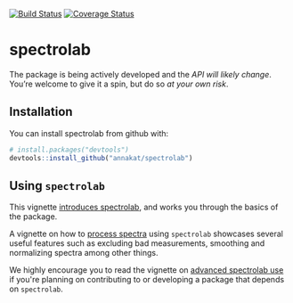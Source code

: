 [![Build Status](https://travis-ci.org/meireles/spectrolab.svg?branch=master)](https://travis-ci.org/meireles/spectrolab)
[![Coverage Status](https://coveralls.io/repos/github/meireles/spectrolab/badge.svg?branch=master)](https://coveralls.io/github/meireles/spectrolab?branch=master)


# spectrolab

The package is being actively developed and the *API will likely change*. You’re welcome to give it a spin, but do so *at your own risk*.

## Installation

You can install spectrolab from github with:

```R
# install.packages("devtools")
devtools::install_github("annakat/spectrolab")
```

## Using `spectrolab`

This vignette [introduces spectrolab](vignettes/introduction_to_spectrolab.md), and works you through the basics of the package.

A vignette on how to [process spectra](vignettes/processing_spectra.md) using `spectrolab` showcases several useful features such as excluding bad measurements, smoothing and normalizing spectra among other things.

We highly encourage you to read the vignette on [advanced spectrolab use](vignettes/advanced_spectrolab.md) if you're planning on contributing to or developing a package that depends on `spectrolab`.
